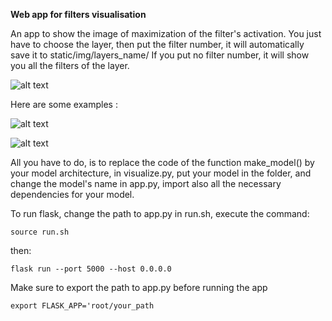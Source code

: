 **Web app for filters visualisation**

An app to show the image of maximization of the filter's activation.
You just have to choose the layer, then put the filter number, it will automatically save it to static/img/layers_name/
If you put no filter number, it will show you all the filters of the layer. 

![alt text](https://github.com/appchoose/layer-visualisation/blob/master/image/img3.png)

Here are some examples : 

![alt text](https://github.com/appchoose/layer-visualisation/blob/master/image/img1.png)

![alt text](https://github.com/appchoose/layer-visualisation/blob/master/image/img2.png)

All you have to do, is to replace the code of the function make_model() by your model architecture, in visualize.py,
put your model in the folder, and change the model's name in app.py, import also all the necessary dependencies for your model.

To run flask, change the path to app.py in run.sh, 
execute the command:
<pre><code>source run.sh
</code></pre> 
then:
<pre><code>flask run --port 5000 --host 0.0.0.0
</code></pre>


Make sure to export the path to app.py before running the app 
<pre><code>export FLASK_APP='root/your_path
</code></pre> 
